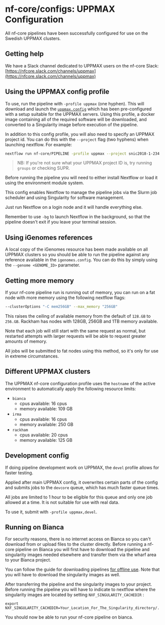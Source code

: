 # nf-core/configs: UPPMAX Configuration

All nf-core pipelines have been successfully configured for use on the Swedish UPPMAX clusters.

## Getting help

We have a Slack channel dedicated to UPPMAX users on the nf-core Slack: [https://nfcore.slack.com/channels/uppmax](https://nfcore.slack.com/channels/uppmax)

## Using the UPPMAX config profile

To use, run the pipeline with `-profile uppmax` (one hyphen).
This will download and launch the [`uppmax.config`](../conf/uppmax.config) which has been pre-configured with a setup suitable for the UPPMAX servers.
Using this profile, a docker image containing all of the required software will be downloaded, and converted to a Singularity image before execution of the pipeline.

In addition to this config profile, you will also need to specify an UPPMAX project id.
You can do this with the `--project` flag (two hyphens) when launching nextflow. For example:

```bash
nextflow run nf-core/PIPELINE -profile uppmax --project snic2018-1-234 # ..rest of pipeline flags
```

> NB: If you're not sure what your UPPMAX project ID is, try running `groups` or checking SUPR.

Before running the pipeline you will need to either install Nextflow or load it using the environment module system.

This config enables Nextflow to manage the pipeline jobs via the Slurm job scheduler and using Singularity for software management.

Just run Nextflow on a login node and it will handle everything else.

Remember to use `-bg` to launch Nextflow in the background, so that the pipeline doesn't exit if you leave your terminal session.

## Using iGenomes references

A local copy of the iGenomes resource has been made available on all UPPMAX clusters so you should be able to run the pipeline against any reference available in the `igenomes.config`.
You can do this by simply using the `--genome <GENOME_ID>` parameter.

## Getting more memory

If your nf-core pipeline run is running out of memory, you can run on a fat node with more memory using the following nextflow flags:

```bash
--clusterOptions "-C mem256GB" --max_memory "256GB"
```

This raises the ceiling of available memory from the default of `128.GB` to `256.GB`.
Rackham has nodes with 128GB, 256GB and 1TB memory available.

Note that each job will still start with the same request as normal, but restarted attempts with larger requests will be able to request greater amounts of memory.

All jobs will be submitted to fat nodes using this method, so it's only for use in extreme circumstances.

## Different UPPMAX clusters

The UPPMAX nf-core configuration profile uses the `hostname` of the active environment to automatically apply the following resource limits:

* `bianca`
  * cpus available: 16 cpus
  * memory available: 109 GB
* `irma`
  * cpus available: 16 cpus
  * memory available: 250 GB
* `rackham`
  * cpus available: 20 cpus
  * memory available: 125 GB

## Development config

If doing pipeline development work on UPPMAX, the `devel` profile allows for faster testing.

Applied after main UPPMAX config, it overwrites certain parts of the config and submits jobs to the `devcore` queue, which has much faster queue times.

All jobs are limited to 1 hour to be eligible for this queue and only one job allowed at a time.
It is not suitable for use with real data.

To use it, submit with `-profile uppmax,devel`.


## Running on Bianca

For security reasons, there is no internet access on Bianca so you can't download from or upload files to the cluster directly. Before running a nf-core pipeline on Bianca you will first have to download the pipeline and singularity images needed elsewhere and transfer them via the wharf area to your Bianca project. 

You can follow the guide for downloading pipelines [for offline use](https://nf-co.re/tools#downloading-pipelines-for-offline-use). Note that you will have to download the singularity images as well. 


After transferring the pipeline and the singularity images to your project. Before running the pipeline you will have to indicate to nextflow where the singularity images are located by setting `NXF_SINGULARITY_CACHEDIR` :

`export NXF_SINGULARITY_CACHEDIR=Your_Location_For_The_Singularity_directory/.`

You should now be able to run your nf-core pipeline on bianca.

